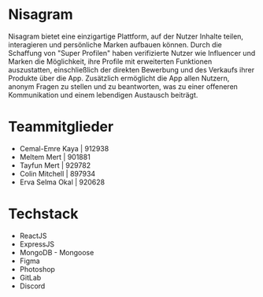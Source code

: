 # Nisagram
Nisagram bietet eine einzigartige Plattform, auf der Nutzer Inhalte
teilen, interagieren und persönliche Marken aufbauen können. Durch die Schaffung
von "Super Profilen" haben verifizierte Nutzer wie Influencer und Marken die
Möglichkeit, ihre Profile mit erweiterten Funktionen auszustatten, einschließlich der
direkten Bewerbung und des Verkaufs ihrer Produkte über die App. Zusätzlich
ermöglicht die App allen Nutzern, anonym Fragen zu stellen und zu beantworten, was
zu einer offeneren Kommunikation und einem lebendigen Austausch beiträgt.
# Teammitglieder

- Cemal-Emre Kaya | 912938
- Meltem Mert | 901881
- Tayfun Mert | 929782
- Colin Mitchell | 897934
- Erva Selma Okal | 920628

# Techstack

- ReactJS
- ExpressJS
- MongoDB - Mongoose 
- Figma
- Photoshop
- GitLab
- Discord
